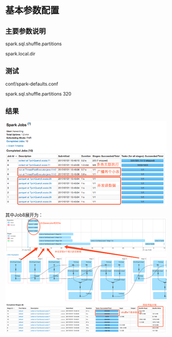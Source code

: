 # 基本参数配置

## 主要参数说明

spark.sql.shuffle.partitions

spark.local.dir

## 测试

conf/spark-defaults.conf

spark.sql.shuffle.partitions 320

## 结果

![](/assets/tune3_1.png)

其中Job8展开为：![](/assets/tune2_2.png)

